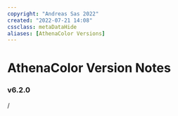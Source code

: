 ```yaml
---
copyright: "Andreas Sas 2022"
created: "2022-07-21 14:08"
cssclass: metaDataHide
aliases: [AthenaColor Versions]
---
```

# AthenaColor Version Notes

### v6.2.0
/
